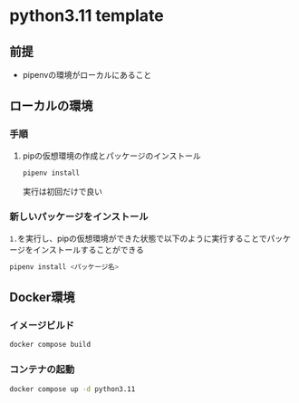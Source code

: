 # python3.11 template

## 前提
- pipenvの環境がローカルにあること

## ローカルの環境
### 手順
1. pipの仮想環境の作成とパッケージのインストール

    ```sh
    pipenv install
    ```
    実行は初回だけで良い
### 新しいパッケージをインストール

`1.`を実行し、pipの仮想環境ができた状態で以下のように実行することでパッケージをインストールすることができる
```sh
pipenv install <パッケージ名>
```

## Docker環境

### イメージビルド
```sh
docker compose build
```

### コンテナの起動
```sh
docker compose up -d python3.11
```

